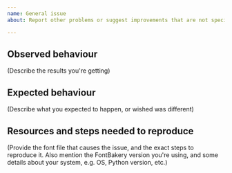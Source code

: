 ```yaml
---
name: General issue
about: Report other problems or suggest improvements that are not specific to a single check

---
```


## Observed behaviour

(Describe the results you're getting)

## Expected behaviour

(Describe what you expected to happen, or wished was different)

## Resources and steps needed to reproduce

(Provide the font file that causes the issue, and the exact steps to reproduce it. Also mention the FontBakery version you're using, and some details about your system, e.g. OS, Python version, etc.)

